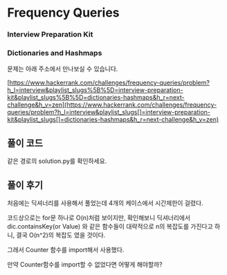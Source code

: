 # Frequency Queries

### Interview Preparation Kit

### Dictionaries and Hashmaps



문제는 아래 주소에서 만나보실 수 있습니다.

[https://www.hackerrank.com/challenges/frequency-queries/problem?h_l=interview&playlist_slugs%5B%5D=interview-preparation-kit&playlist_slugs%5B%5D=dictionaries-hashmaps&h_r=next-challenge&h_v=zen](https://www.hackerrank.com/challenges/frequency-queries/problem?h_l=interview&playlist_slugs[]=interview-preparation-kit&playlist_slugs[]=dictionaries-hashmaps&h_r=next-challenge&h_v=zen)



## 풀이 코드

같은 경로의 solution.py를 확인하세요.



## 풀이 후기

처음에는 딕셔너리를 사용해서 풀었는데 4개의 케이스에서 시간제한이 걸렸다.

코드상으로는 for문 하나로 O(n)처럼 보이지만, 확인해보니 딕셔너리에서 dic.containsKey(or Value) 와 같은 함수들이 대략적으로 n의 복잡도를 가진다고 하니, 결국 O(n^2)의 복잡도 였을 것이다.

그래서 Counter 함수를 import해서 사용했다.

만약 Counter함수를 import할 수 없었다면 어떻게 해야할까?

